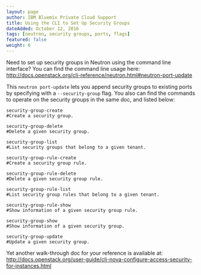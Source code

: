 ```yaml
---
layout: page
author: IBM Bluemix Private Cloud Support
title: Using the CLI to Set Up Security Groups
dateAdded: October 12, 2016
tags: [neutron, security groups, ports, flags]
featured: false
weight: 6
---
```



Need to set up security groups in Neutron using the command line interface? You can find the command line usage here: http://docs.openstack.org/cli-reference/neutron.html#neutron-port-update 

This `neutron port-update` lets you append security groups to existing ports by specifying with a `--security-group` flag. You also can find the commands to operate on the security groups in the same doc, and listed below:

```
security-group-create
#Create a security group.

security-group-delete
#Delete a given security group.

security-group-list
#List security groups that belong to a given tenant.

security-group-rule-create
#Create a security group rule.

security-group-rule-delete
#Delete a given security group rule.

security-group-rule-list
#List security group rules that belong to a given tenant.

security-group-rule-show
#Show information of a given security group rule.

security-group-show
#Show information of a given security group.

security-group-update
#Update a given security group.
```

Yet another walk-through doc for your reference is available at: http://docs.openstack.org/user-guide/cli-nova-configure-access-security-for-instances.html
